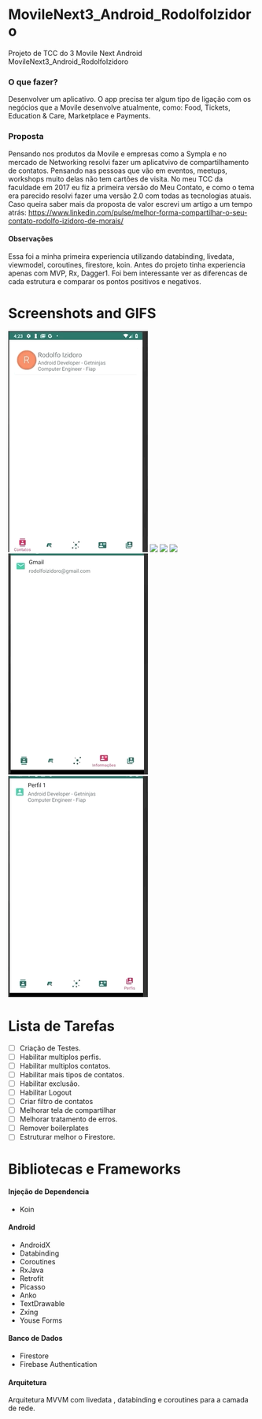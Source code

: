 # MovileNext3_Android_RodolfoIzidoro
Projeto de TCC do 3 Movile Next Android MovileNext3_Android_RodolfoIzidoro

### O que fazer?
Desenvolver um aplicativo.
O app precisa ter algum tipo de ligação com os negócios que a Movile desenvolve
atualmente, como: Food, Tickets, Education & Care, Marketplace e Payments.

### Proposta
Pensando nos produtos da Movile e empresas como a Sympla e no mercado de Networking resolvi fazer um aplicatvivo
de compartilhamento de contatos. Pensando nas pessoas que vão em eventos, meetups, workshops muito delas não tem
cartões de visita.
No meu TCC da faculdade em 2017 eu fiz a primeira versão do Meu Contato, e como o tema era parecido resolvi
fazer uma versão 2.0 com todas as tecnologias atuais.
Caso queira saber mais da proposta de valor escrevi um artigo a um tempo atrás: 
https://www.linkedin.com/pulse/melhor-forma-compartilhar-o-seu-contato-rodolfo-izidoro-de-morais/

#### Observações
Essa foi a minha primeira experiencia utilizando databinding, livedata, viewmodel, coroutines, firestore, koin.
Antes do projeto tinha experiencia apenas com MVP, Rx, Dagger1.
Foi bem interessante ver as diferencas de cada estrutura e comparar os pontos positivos e negativos.

# Screenshots and GIFS
![](screenshots/contatos.gif)
![](screenshots/meetups1.gif)
![](screenshots/meetups2.gif)
![](screenshots/share.gif)
![](screenshots/info.gif)
![](screenshots/perfis.gif)


# Lista de Tarefas
 - [ ] Criação de Testes.
 - [ ] Habilitar multiplos perfis.
 - [ ] Habilitar multiplos contatos.
 - [ ] Habilitar mais tipos de contatos.
 - [ ] Habilitar exclusão.
 - [ ] Habilitar Logout
 - [ ] Criar filtro de contatos
 - [ ] Melhorar tela de compartilhar
 - [ ] Melhorar tratamento de erros.
 - [ ] Remover boilerplates
 - [ ] Estruturar melhor o Firestore.

# Bibliotecas e Frameworks
#### Injeção de Dependencia
- Koin
#### Android 
- AndroidX
- Databinding
- Coroutines
- RxJava
- Retrofit
- Picasso
- Anko
- TextDrawable
- Zxing
- Youse Forms
#### Banco de Dados
- Firestore
- Firebase Authentication

#### Arquitetura
Arquitetura MVVM com livedata , databinding e coroutines para a camada de rede.


